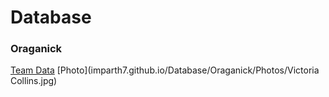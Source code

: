 # Database
### Oraganick
[Team Data](https://imparth7.github.io/Database/Oraganick/Team.json)
[Photo](imparth7.github.io/Database/Oraganick/Photos/Victoria Collins.jpg)
